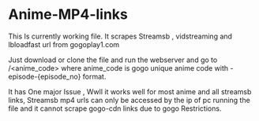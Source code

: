   # Anime-MP4-links   

This Is currently working file. It scrapes Streamsb , vidstreaming and lbloadfast url from gogoplay1.com    

Just download or clone the file and run the webserver and go to /<anime_code> where anime_code is gogo unique anime code with -episode-{episode_no} format.    
 
It has One major Issue , Wwll it works well for most anime and all streamsb links, Streamsb mp4 urls can only be accessed by the ip of pc running the file and it cannot scrape gogo-cdn links due to gogo Restrictions.
